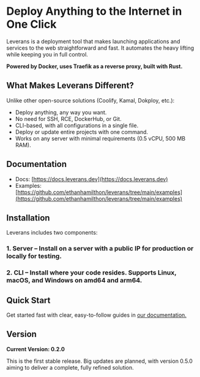 # Deploy Anything to the Internet in One Click

Leverans is a deployment tool that makes launching applications and services to the web straightforward and fast. It automates the heavy lifting while keeping you in full control.

**Powered by Docker, uses Traefik as a reverse proxy, built with Rust.**

## What Makes Leverans Different?

Unlike other open-source solutions (Coolify, Kamal, Dokploy, etc.):

- Deploy anything, any way you want.
- No need for SSH, RCE, DockerHub, or Git.
- CLI-based, with all configurations in a single file.
- Deploy or update entire projects with one command.
- Works on any server with minimal requirements (0.5 vCPU, 500 MB RAM).

## Documentation

- Docs: [https://docs.leverans.dev](https://docs.leverans.dev)
- Examples: [https://github.com/ethanhamilthon/leverans/tree/main/examples](https://github.com/ethanhamilthon/leverans/tree/main/examples)

## Installation

Leverans includes two components:

### 1. Server – Install on a server with a public IP for production or locally for testing.

### 2. CLI – Install where your code resides. Supports Linux, macOS, and Windows on amd64 and arm64.

## Quick Start

Get started fast with clear, easy-to-follow guides in [our documentation.](https://docs.leverans.dev/start/quick-start)

## Version

**Current Version: 0.2.0**

This is the first stable release. Big updates are planned, with version 0.5.0 aiming to deliver a complete, fully refined solution.
